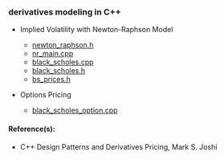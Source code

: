 ### derivatives modeling in C++

- Implied Volatility with Newton-Raphson Model 
 
     - [newton_raphson.h](https://github.com/manuelmusngi/derivatives-modeling/blob/main/newton_raphson.h)
     - [nr_main.cpp](https://github.com/manuelmusngi/derivatives-modeling/blob/main/nr_main.cpp)
     - [black_scholes.cpp](https://github.com/manuelmusngi/derivatives-modeling/blob/main/black_scholes.cpp)
     - [black_scholes.h](https://github.com/manuelmusngi/derivatives-modeling/blob/main/black_scholes.h)
     - [bs_prices.h](https://github.com/manuelmusngi/derivatives-modeling/blob/main/bs_prices.h)
    
- Options Pricing
     - [black_scholes_option.cpp](https://github.com/manuelmusngi/derivatives-modeling/blob/main/black_scholes_option.cpp)
     
#### Reference(s):

- C++ Design Patterns and Derivatives Pricing, Mark S. Joshi
